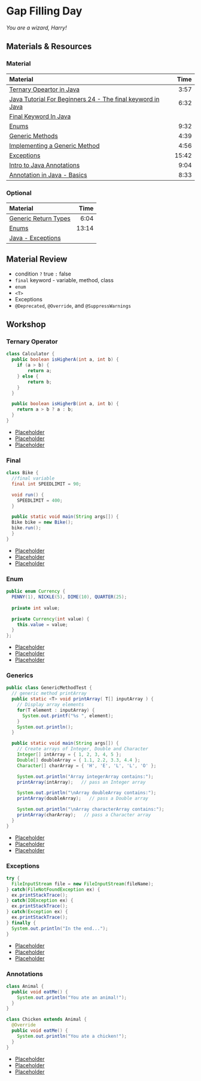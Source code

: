 # Gap Filling Day
*You are a wizard, Harry!*

## Materials & Resources

### Material
| Material | Time |
|:-------- |-----:|
|[Ternary Opeartor in Java](https://www.youtube.com/watch?v=qdudJfu2C04)| 3:57 |
|[Java Tutorial For Beginners 24 - The final keyword in Java](https://www.youtube.com/watch?v=aN8znC-ME-w) | 6:32 |
|[Final Keyword In Java](http://www.javatpoint.com/final-keyword) | |
|[Enums](https://www.youtube.com/watch?v=5VyDsO0mFDU)| 9:32 |
|[Generic Methods](https://www.youtube.com/watch?v=J6B_qauxfuc)| 4:39 |
|[Implementing a Generic Method](https://www.youtube.com/watch?v=ZoJaD0Qoi0o)| 4:56 |
|[Exceptions](https://www.youtube.com/watch?v=EWj60p8esD0)| 15:42 |
|[Intro to Java Annotations](https://www.youtube.com/watch?v=lA1n_HBrFwY)| 9:04 |
|[Annotation in Java - Basics](https://www.youtube.com/watch?v=JV0atjBcUv4)| 8:33 |

### Optional
| Material | Time |
|:-------- |-----:|
|[Generic Return Types](https://www.youtube.com/watch?v=QB5pQT45zvg)| 6:04 |
|[Enums](https://www.youtube.com/watch?v=ZtEyZuXgUoY)| 13:14 |
|[Java - Exceptions](https://www.tutorialspoint.com/java/java_exceptions.htm) | |

## Material Review
 - condition `?` true `:` false
 - `final` keyword - variable, method, class
 - `enum`
 - `<T>`
 - Exceptions
 - `@Deprecated`, `@Override`, and `@SuppressWarnings`

## Workshop

### Ternary Operator
```java
class Calculator {  
  public boolean isHigherA(int a, int b) {  
    if (a > b) {
        return a;
    } else {
        return b;
    }
  }  

  public boolean isHigherB(int a, int b) {
    return a > b ? a : b;
  }
}  
```
 - [Placeholder]()
 - [Placeholder]()
 - [Placeholder]()

### Final
```java
class Bike {  
  //final variable  
  final int SPEEDLIMIT = 90;

  void run() {  
    SPEEDLIMIT = 400;  
  }  

  public static void main(String args[]) {  
  Bike bike = new Bike();  
  bike.run();  
  }  
}  
```
 - [Placeholder]()
 - [Placeholder]()
 - [Placeholder]()

### Enum
```java
public enum Currency { 
  PENNY(1), NICKLE(5), DIME(10), QUARTER(25); 
  
  private int value; 

  private Currency(int value) { 
    this.value = value; 
  } 
}; 
```
 - [Placeholder]()
 - [Placeholder]()
 - [Placeholder]()

### Generics
```java
public class GenericMethodTest {
  // generic method printArray
  public static <T> void printArray( T[] inputArray ) {
    // Display array elements
    for(T element : inputArray) {
      System.out.printf("%s ", element);
    }
    System.out.println();
  }

  public static void main(String args[]) {
    // Create arrays of Integer, Double and Character
    Integer[] intArray = { 1, 2, 3, 4, 5 };
    Double[] doubleArray = { 1.1, 2.2, 3.3, 4.4 };
    Character[] charArray = { 'H', 'E', 'L', 'L', 'O' };

    System.out.println("Array integerArray contains:");
    printArray(intArray);   // pass an Integer array

    System.out.println("\nArray doubleArray contains:");
    printArray(doubleArray);   // pass a Double array

    System.out.println("\nArray characterArray contains:");
    printArray(charArray);   // pass a Character array
  }
}
```
 - [Placeholder]()
 - [Placeholder]()
 - [Placeholder]()

### Exceptions
```java
try {
  FileInputStream file = new FileInputStream(fileName);
} catch(FileNotFoundException ex) {
  ex.printStackTrace();
} catch(IOException ex) {
  ex.printStackTrace();
} catch(Exception ex) {
  ex.printStackTrace();  
} finally {
  System.out.println("In the end...");
}
```
 - [Placeholder]()
 - [Placeholder]()
 - [Placeholder]()

### Annotations
```java
class Animal {
  public void eatMe() {
    System.out.println("You ate an animal!");
  }
}

class Chicken extends Animal {  
  @Override
  public void eatMe() {
    System.out.println("You ate a chicken!");
  }
}
```
 - [Placeholder]()
 - [Placeholder]()
 - [Placeholder]()
